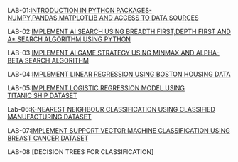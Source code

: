 LAB-01:[INTRODUCTION IN PYTHON PACKAGES-NUMPY,PANDAS,MATPLOTLIB AND ACCESS TO DATA SOURCES](https://github.com/faiza-03/AIML-_LAB/blob/main/lab_01.ipynb)

LAB-02:[IMPLEMENT AI SEARCH USING BREADTH FIRST,DEPTH FIRST AND A* SEARCH ALGORITHM USING PYTHON](https://github.com/faiza-03/AIML-_LAB/blob/main/lab_02.ipynb)

LAB-03:[IMPLEMENT AI GAME STRATEGY USING MINMAX AND ALPHA-BETA SEARCH ALGORITHM](https://github.com/faiza-03/AIML-_LAB/blob/main/lab_03.ipynb)

LAB-04:[IMPLEMENT LINEAR REGRESSION USING BOSTON HOUSING DATA](https://github.com/faiza-03/AIML-_LAB/blob/main/lab_04.ipynb)

LAB-05:[IMPLEMENT LOGISTIC REGRESSION MODEL USING TITANIC SHIP DATASET](https://github.com/faiza-03/AIML-_LAB/blob/main/lab_05.ipynb)

Lab-06:[K-NEAREST NEIGHBOUR CLASSIFICATION USING CLASSIFIED MANUFACTURING DATASET](https://github.com/faiza-03/AIML-_LAB/blob/main/lab_06.ipynb)

LAB-07:[IMPLEMENT SUPPORT VECTOR MACHINE CLASSIFICATION USING BREAST CANCER DATASET](https://github.com/faiza-03/AIML-_LAB/blob/main/lab_07.ipynb)

LAB-08:[DECISION TREES FOR CLASSIFICATION]

